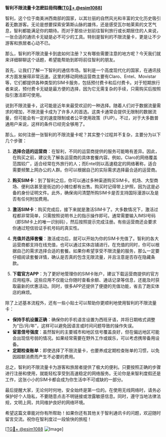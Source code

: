 **智利不限流量卡怎麽註冊飛機[[TG💪+ @esim1088](https://t.me/s/esim1088)]**

智利，这个位于南美洲西南部的国家，以其壮丽的自然风光和丰富的文化历史吸引着无数游客。无论是想要探索安第斯山脉的雄伟，还是感受瓦尔帕莱索的文艺气息，智利都能满足你的期待。而对于那些计划前往智利旅行或长期居住的人来说，一张合适的通讯卡无疑是必不可少的工具。特别是智利的不限流量卡，更是让不少游客和旅居者心动不已。

那么，智利的不限流量卡到底如何注册？又有哪些需要注意的地方呢？今天我们就来详细聊聊这个话题，希望能帮助到即将前往智利的朋友。

首先，让我们了解一下智利的通信市场。智利是一个高度现代化的国家，在通讯技术方面发展得非常迅速。这里的移动网络运营商主要有Claro、Entel、Movistar等，它们都提供各种类型的SIM卡服务，包括预付费卡和后付费卡。对于短期旅行者来说，预付费卡无疑是最方便的选择，因为它无需复杂的手续，只需购买后按照指引激活即可使用。

说到不限流量卡，这可能是近年来最受欢迎的一种选择。随着人们对于数据流量需求的增加，不限流量卡成为了许多人的首选。这类卡通常会提供无限制的数据流量，但可能会有一定的速度限制或者公平使用政策（FUP）。不过，对于大多数普通用户来说，这样的条件已经完全够用了。

那么，如何注册一张智利的不限流量卡呢？其实整个过程并不复杂，主要分为以下几个步骤：

1. **选择合适的运营商**：在智利，不同的运营商提供的服务可能略有差异。因此，在购买之前，建议先了解各运营商的具体套餐内容。例如，Claro的网络覆盖范围较广，适合经常在外旅行的人；而Entel则以高速稳定的网络著称，适合需要频繁上网办公的人群。你可以根据自己的实际需求选择最合适的运营商。

2. **购买SIM卡**：到了智利之后，你可以通过多种渠道购买SIM卡。机场、大型商场、便利店甚至是街边的小摊位都有出售。购买时记得带上护照，因为这是必备的身份证明文件。此外，确保询问清楚所购SIM卡是否支持国际漫游以及是否有任何附加费用。

3. **激活SIM卡**：购买完成后，接下来就是激活SIM卡了。大多数情况下，激活过程都非常简单，只需按照说明书上的指示操作即可。通常需要输入IMSI号码（即SIM卡上的唯一识别码），然后按照提示完成注册。有些运营商还会要求你通过短信验证手机号码的真实性。

4. **充值并选择套餐**：激活成功后，就可以开始为你的SIM卡充值了。智利的各大运营商都支持在线充值，也可以通过实体店铺进行。在充值的同时，你可以根据自己的需求选择合适的套餐。如果你希望享受不限流量的服务，那么一定要仔细阅读套餐详情，确认是否真的包含无限流量，并且注意是否存在隐藏条款。

5. **下载官方APP**：为了更好地管理你的SIM卡账户，建议下载运营商提供的官方应用程序。这些应用不仅能让你随时查看余额、通话记录等信息，还能及时获取最新的优惠活动。同时，很多APP还提供了便捷的充值功能，省去了跑实体店的麻烦。

除了上述基本流程外，还有一些小贴士可以帮助你更顺利地使用智利的不限流量卡：

- **保持手机设置正确**：确保你的手机语言设置为西班牙语，并将日期格式调整为“日/月/年”，这样可以避免因语言或时间问题导致的操作失误。
- **留意信号强度**：虽然智利的主要城市和地区信号覆盖良好，但在偏远地区可能会出现信号弱的情况。如果经常需要在野外工作或娱乐，可以考虑携带备用设备。
- **定期检查账单**：即使选择了不限流量卡，也要养成定期检查账单的习惯，以免因超额消费而产生不必要的费用。

总之，智利的不限流量卡为游客和旅居者提供了极大的便利。只要按照正确的步骤进行注册和使用，就能轻松享受到高速稳定的网络服务。无论你是来智利度假还是工作，这张小小的SIM卡都会成为你生活中不可或缺的一部分。

最后提醒大家，无论何时何地，安全始终是第一位的。在使用无线网络时，请务必保护好个人隐私，不要随意点击不明链接或泄露敏感信息。同时，遵守当地法律法规，文明上网，共同维护良好的网络环境。

希望这篇文章能对你有所帮助！如果你还有其他关于智利通讯卡的问题，欢迎随时留言交流。祝你在智利度过一段愉快的旅程！

[[TG💪+ @esim1088](https://t.me/s/esim1088) ![Image](https://i.postimg.cc/4NQfJmqS/Snipaste-2025-05-13-00-14-12.png)]